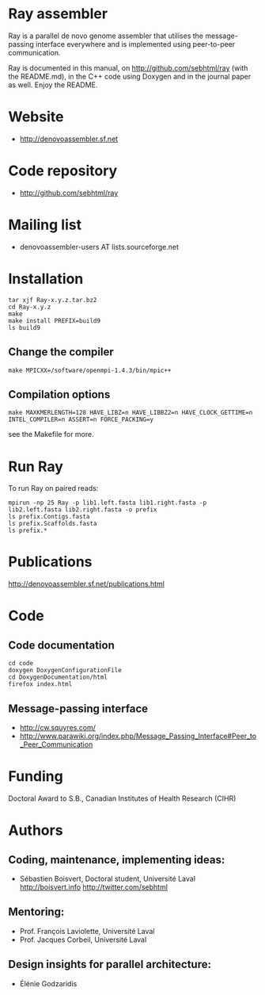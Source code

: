 # Ray assembler

Ray is a parallel de novo genome assembler that utilises the message-passing interface everywhere
and is implemented using peer-to-peer communication.

Ray is documented in this manual, on 
http://github.com/sebhtml/ray
 (with the README.md), in the 
C++ code using Doxygen and in the journal paper as well.
Enjoy the README.



# Website

- http://denovoassembler.sf.net


# Code repository

- http://github.com/sebhtml/ray

# Mailing list

- denovoassembler-users AT lists.sourceforge.net

# Installation




	tar xjf Ray-x.y.z.tar.bz2
	cd Ray-x.y.z
	make
	make install PREFIX=build9
	ls build9


## Change the compiler

	make MPICXX=/software/openmpi-1.4.3/bin/mpic++

## Compilation options

	make MAXKMERLENGTH=128 HAVE_LIBZ=n HAVE_LIBBZ2=n HAVE_CLOCK_GETTIME=n INTEL_COMPILER=n ASSERT=n FORCE_PACKING=y

see the Makefile for more.


# Run Ray

To run Ray on paired reads:

	mpirun -np 25 Ray -p lib1.left.fasta lib1.right.fasta -p lib2.left.fasta lib2.right.fasta -o prefix
	ls prefix.Contigs.fasta
	ls prefix.Scaffolds.fasta
	ls prefix.*

# Publications

http://denovoassembler.sf.net/publications.html

# Code

## Code documentation

	cd code
	doxygen DoxygenConfigurationFile
	cd DoxygenDocumentation/html
	firefox index.html


## Message-passing interface

- http://cw.squyres.com/
- http://www.parawiki.org/index.php/Message_Passing_Interface#Peer_to_Peer_Communication

# Funding

Doctoral Award to S.B., Canadian Institutes of Health Research (CIHR)

# Authors


## Coding, maintenance, implementing ideas:

- Sébastien Boisvert, Doctoral student, Université Laval
http://boisvert.info
http://twitter.com/sebhtml


## Mentoring:

- Prof. François Laviolette, Université Laval
- Prof. Jacques Corbeil, Université Laval


## Design insights for parallel architecture:

- Élénie Godzaridis

	
